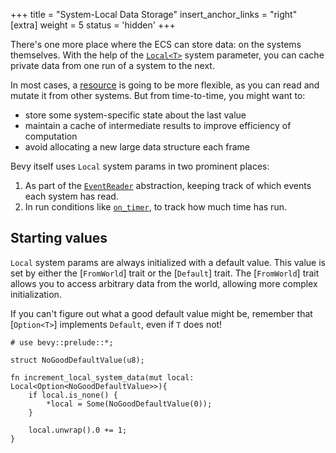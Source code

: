 +++
title = "System-Local Data Storage"
insert_anchor_links = "right"
[extra]
weight = 5
status = 'hidden'
+++

There's one more place where the ECS can store data: on the systems themselves.
With the help of the [`Local<T>`] system parameter, you can cache private data from one run of a system to the next.

In most cases, a [resource] is going to be more flexible, as you can read and mutate it from other systems.
But from time-to-time, you might want to:

- store some system-specific state about the last value
- maintain a cache of intermediate results to improve efficiency of computation
- avoid allocating a new large data structure each frame

Bevy itself uses `Local` system params in two prominent places:

1. As part of the [`EventReader`] abstraction, keeping track of which events each system has read.
2. In run conditions like [`on_timer`], to track how much time has run.

## Starting values

`Local` system params are always initialized with a default value.
This value is set by either the [`FromWorld`] trait or the [`Default`] trait.
The [`FromWorld`] trait allows you to access arbitrary data from the world,
allowing more complex initialization.

If you can't figure out what a good default value might be, remember that [`Option<T>`]
implements `Default`, even if `T` does not!

```rust,hide_lines=1
# use bevy::prelude::*;

struct NoGoodDefaultValue(u8);

fn increment_local_system_data(mut local: Local<Option<NoGoodDefaultValue>>){
    if local.is_none() {
        *local = Some(NoGoodDefaultValue(0));
    }
    
    local.unwrap().0 += 1;
}
```

[`Local<T>`]: https://docs.rs/bevy/0.16.0/bevy/ecs/system/struct.Local.html
[resource]: [./resources.md]
[`EventReader`]: https://docs.rs/bevy/latest/bevy/ecs/event/struct.EventReader.html
[`on_timer`]: https://docs.rs/bevy/latest/bevy/time/common_conditions/fn.on_timer.html
